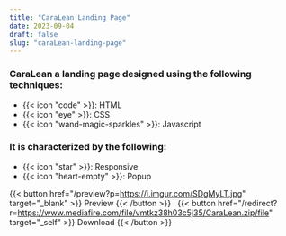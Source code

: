 ```yaml
---
title: "CaraLean Landing Page"
date: 2023-09-04
draft: false
slug: "caraLean-landing-page"
---
```

### __CaraLean__ a __landing page__ designed using the following techniques:
- {{< icon "code" >}}: HTML
- {{< icon "eye" >}}: CSS
- {{< icon "wand-magic-sparkles" >}}: Javascript  

### It is characterized by the following:
- {{< icon "star" >}}: Responsive
- {{< icon "heart-empty" >}}:  Popup

<!--adsense-->

{{< button href="/preview?p=https://i.imgur.com/SDgMyLT.jpg" target="_blank" >}}
Preview
{{< /button >}} &nbsp; {{< button href="/redirect?r=https://www.mediafire.com/file/vmtkz38h03c5j35/CaraLean.zip/file" target="_self" >}}
Download
{{< /button >}}